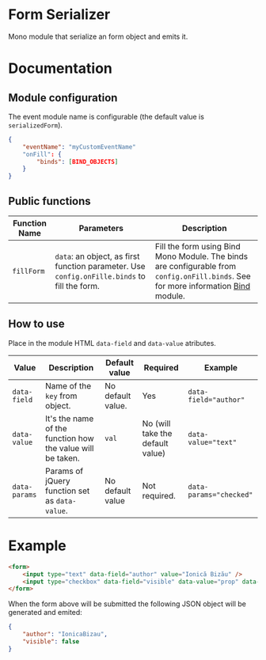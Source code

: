 Form Serializer
===============

Mono module that serialize an form object and emits it.

# Documentation

## Module configuration

The event module name is configurable (the default value is `serializedForm`).

```JSON
{
    "eventName": "myCustomEventName"
    "onFill": {
        "binds": [BIND_OBJECTS]
    }
}
```

## Public functions

<table>
    <thead>
        <tr>
            <th>Function Name</th>
            <th>Parameters</th>
            <th>Description</th>
        </tr>
    </thead>
    <tbody>
        <tr>
            <td><code>fillForm</code></td>
            <td><code>data</code>: an object, as first function parameter. Use <code>config.onFille.binds</code> to fill the form.</td>
            <td>Fill the form using Bind Mono Module. The binds are configurable from <code>config.onFill.binds</code>. See for more information <a href="http://github.com/jillix/bind">Bind</a> module.</td>
        </tr>
    </tbody>
</table>

## How to use

Place in the module HTML `data-field` and `data-value` atributes.

<table>
    <thead>
        <tr>
            <th>Value</th>
            <th>Description</th>
            <th>Default value</th>
            <th>Required</th>
            <th>Example</th>
        </tr>
    </thead>
    <tbody>
        <tr>
            <td><code>data-field</code></td>
            <td>Name of the <code>key</code> from object.</td>
            <td>No default value.</td>
            <td>Yes</td>
            <td><code>data-field="author"</code></td>
        </tr>
        <tr>
            <td><code>data-value</code></td>
            <td>It's the name of the function how the value will be taken.</td>
            <td><code>val</code></td>
            <td>No (will take the default value)</td>
            <td><code>data-value="text"</code></td>
        </tr>
        <tr>
            <td><code>data-params</code></td>
            <td>Params of jQuery function set as <code>data-value</code>.</td>
            <td>No default value</td>
            <td>Not required.</td>
            <td><code>data-params="checked"</code></td>
        </tr>
    </tbody>
</table>

# Example

```HTML
<form>
    <input type="text" data-field="author" value="Ionică Bizău" />
    <input type="checkbox" data-field="visible" data-value="prop" data-params="checked" value="Ionică Bizău" />
</form>
```

When the form above will be submitted the following JSON object will be generated and emited:

```JSON
{
    "author": "IonicaBizau",
    "visible": false
}
```
